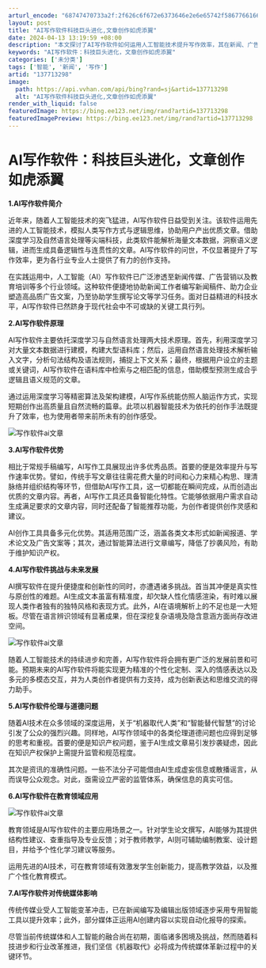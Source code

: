 ```yaml
---
arturl_encode: "68747470733a2f:2f626c6f672e6373646e2e6e65742f5867766166646a35352f:61727469636c652f64657461696c732f313337373133323938"
layout: post
title: "AI写作软件科技巨头进化,文章创作如虎添翼"
date: 2024-04-13 13:19:59 +08:00
description: "本文探讨了AI写作软件如何运用人工智能技术提升写作效率，其在新闻、广告、教育等领域的应用，以及面临的"
keywords: "AI写作软件：科技巨头进化，文章创作如虎添翼"
categories: ['未分类']
tags: ['智能', '新闻', '写作']
artid: "137713298"
image:
  path: https://api.vvhan.com/api/bing?rand=sj&artid=137713298
  alt: "AI写作软件科技巨头进化,文章创作如虎添翼"
render_with_liquid: false
featuredImage: https://bing.ee123.net/img/rand?artid=137713298
featuredImagePreview: https://bing.ee123.net/img/rand?artid=137713298
---
```


# AI写作软件：科技巨头进化，文章创作如虎添翼

**1.AI写作软件简介**

近年来，随着人工智能技术的突飞猛进，AI写作软件日益受到关注。该软件运用先进的人工智能技术，模拟人类写作方式与逻辑思维，协助用户产出优质文章。借助深度学习及自然语言处理等尖端科技，此类软件能解析海量文本数据，洞察语义逻辑，进而生成具备逻辑性与连贯性的文章。AI写作软件的问世，不仅显著提升了写作效率，更为各行业专业人士提供了有力的创作支持。

在实践运用中，人工智能（AI）写作软件已广泛渗透至新闻传媒、广告营销以及教育培训等多个行业领域。这种软件便捷地协助新闻工作者编写新闻稿件、助力企业塑造高品质广告文案，乃至协助学生撰写论文等学习任务。面对日益精进的科技水平，AI写作软件已然跻身于现代社会中不可或缺的关键工具行列。

**2.AI写作软件原理**

AI写作软件主要依托深度学习与自然语言处理两大技术原理。首先，利用深度学习对大量文本数据进行建模，构建大型语料库；然后，运用自然语言处理技术解析输入文字，分析句法结构及语法规则，捕捉上下文关系；最终，根据用户设立的主题或关键词，AI写作软件在语料库中检索与之相匹配的信息，借助模型预测生成合乎逻辑且语义规范的文章。

通过运用深度学习等精密算法及架构建模，AI写作系统能仿照人脑运作方式，实现短期创作出高质量且自然流畅的篇章。此项以机器智能技术为依托的创作手法既提升了效率，也为使用者带来前所未有的创作感受。

![写作软件ai文章](https://i-blog.csdnimg.cn/blog_migrate/55a127ec0ed8abd7f820206b0f167862.jpeg)

**3.AI写作软件优势**

相比于常规手稿编写，AI写作工具展现出许多优秀品质。首要的便是效率提升与写作速率优势。譬如，传统手写文章往往需花费大量的时间和心力来精心构思、理清脉络并组织结构等环节，但借助AI写作工具，这一切都能在瞬间完成，从而创造出优质的文章内容。再者，AI写作工具还具备智能化特性。它能够依据用户需求自动生成满足要求的文章内容，同时还配备了智能推荐功能，为创作者提供创作灵感和建议。

AI创作工具具备多元化优势。其适用范围广泛，涵盖各类文本形式如新闻报道、学术论文及广告文案等；其次，通过智能算法进行文章编写，降低了抄袭风险，有助于维护知识产权。

**4.AI写作软件挑战与未来发展**

AI撰写软件在提升便捷度和创新性的同时，亦遭遇诸多挑战。首当其冲便是真实性与原创性的难题。AI生成文本虽富有精准度，却欠缺人性化情感渲染，有时难以展现人类作者独有的独特风格和表现方式。此外，AI在语境解析上的不足也是一大短板。尽管在语言辨识领域有显著成果，但在深挖复杂语境及隐含意涵方面尚存改进空间。

![写作软件ai文章](https://i-blog.csdnimg.cn/blog_migrate/fb8c1c5a7a29d57583050ef166cc2734.jpeg)

随着人工智能技术的持续进步和完善，AI写作软件将会拥有更广泛的发展前景和可能。预期未来的AI写作软件将能实现更为精准的个性化定制、深入的情感表达以及多元的多模态交互，并为人类创作者提供有力支持，成为创新表达和思维交流的得力助手。

**5.AI写作软件伦理与道德问题**

随着AI技术在众多领域的深度运用，关于“机器取代人类”和“智能替代智慧”的讨论引发了公众的强烈兴趣。同样地，AI写作领域中的各类伦理道德问题也应得到足够的思考和重视。首要的便是知识产权问题，鉴于AI生成文章易引发抄袭疑虑，因此在知识产权保护上需提升监管和规范程度。

其次是资讯的准确性问题。一些不法分子可能借由AI生成虚妄信息或散播谣言，从而误导公众观念。对此，亟需设立严密的监管体系，确保信息的真实可信。

**6.AI写作软件在教育领域应用**

![写作软件ai文章](https://i-blog.csdnimg.cn/blog_migrate/77fe0b23681ca69d371a0bec0264b15b.jpeg)

教育领域是AI写作软件的主要应用场景之一。针对学生论文撰写，AI能够为其提供结构性建议、查重指导及专业反馈；对于教师教学，AI则可辅助编制教案、设计题目，并给予个性化学习建议等服务。

运用先进的AI技术，可在教育领域有效激发学生创新能力，提高教学效益，以及推广个性化教育模式。

**7.AI写作软件对传统媒体影响**

传统传媒业受人工智能变革冲击，已在新闻编写及编辑出版领域逐步采用专用智能工具以提升效率；此外，部分媒体正运用AI创建内容以实现自动化报导的探索。

尽管当前传统媒体和人工智能的融合尚在初期，面临诸多困境及挑战，然而随着科技进步和行业改革推进，我们坚信《机器取代》必将成为传统媒体革新过程中的关键环节。